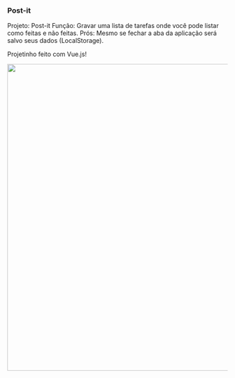 ### Post-it
Projeto: Post-it
Função: Gravar uma lista de tarefas onde você pode listar como feitas e não feitas.
Prós: Mesmo se fechar a aba da aplicação será salvo seus dados (LocalStorage).

Projetinho feito com Vue.js!



<div align="center">
  <img src="https://user-images.githubusercontent.com/109709293/192149077-980cb007-9796-4bab-a723-f3ae72ba0b7d.gif" width="700px">
</div>
